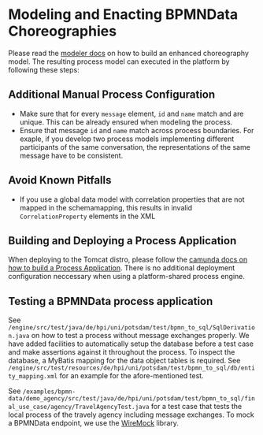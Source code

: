Modeling and Enacting BPMNData Choreographies
=============================================

Please read the [modeler docs](https://github.com/BPMNData/camunda-modeler/blob/bpmn_data/documentation/BPMNData.md) on how to build an enhanced choreography model. The resulting process model can executed in the platform by following these steps:

Additional Manual Process Configuration
---------------------------------------

* Make sure that for every `message` element, `id` and `name` match and are unique. This can be already ensured when modeling the process.
* Ensure that message `id` and `name` match across process boundaries. For exaple, if you develop two process models implementing different participants of the same conversation, the representations of the same message have to be consistent.

Avoid Known Pitfalls
--------------------

* If you use a global data model with correlation properties that are not mapped in the schemamapping, this results in invalid `CorrelationProperty` elements in the XML

Building and Deploying a Process Application
--------------------------------------------

When deploying to the Tomcat distro, please follow the [camunda docs on how to build a Process Application](http://docs.camunda.org/guides/user-guide/). There is no additional deployment configuration neccessary when using a platform-shared process engine.

Testing a BPMNData process application
--------------------------------------

See `/engine/src/test/java/de/hpi/uni/potsdam/test/bpmn_to_sql/SqlDerivation.java` on how to test a process without message exchanges properly. We have added facilities to automatically setup the database before a test case and make assertions against it throughout the process. To inspect the database, a MyBatis mapping for the data object tables is required. See `/engine/src/test/resources/de/hpi/uni/potsdam/test/bpmn_to_sql/db/entity_mapping.xml` for an example for the afore-mentioned test.

See `/examples/bpmn-data/demo_agency/src/test/java/de/hpi/uni/potsdam/test/bpmn_to_sql/final_use_case/agency/TravelAgencyTest.java` for a test case that tests the local process of the travely agency including message exchanges. To mock a BPMNData endpoint, we use the [WireMock](http://wiremock.org/) library.